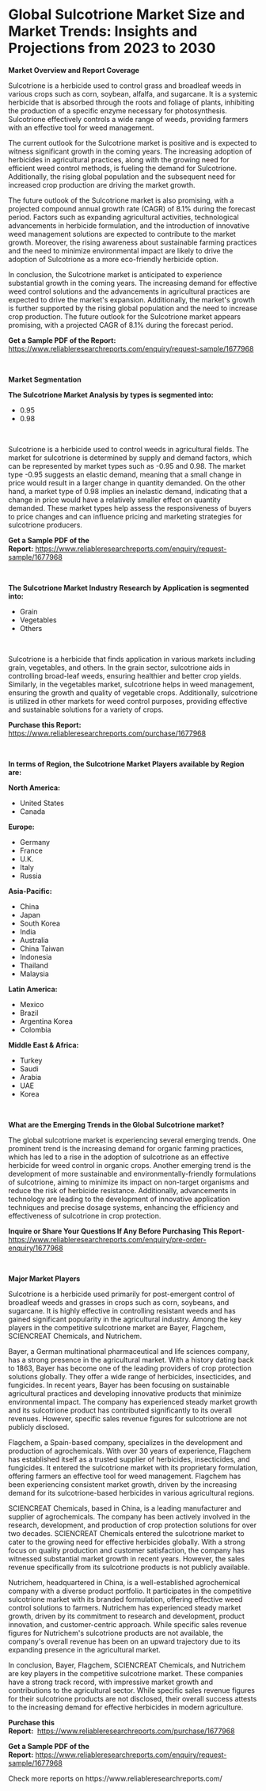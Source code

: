 <p><h1>Global Sulcotrione Market Size and Market Trends: Insights and Projections from 2023 to 2030</h1></p><p><strong>Market Overview and Report Coverage</strong></p>
<p><p>Sulcotrione is a herbicide used to control grass and broadleaf weeds in various crops such as corn, soybean, alfalfa, and sugarcane. It is a systemic herbicide that is absorbed through the roots and foliage of plants, inhibiting the production of a specific enzyme necessary for photosynthesis. Sulcotrione effectively controls a wide range of weeds, providing farmers with an effective tool for weed management.</p><p>The current outlook for the Sulcotrione market is positive and is expected to witness significant growth in the coming years. The increasing adoption of herbicides in agricultural practices, along with the growing need for efficient weed control methods, is fueling the demand for Sulcotrione. Additionally, the rising global population and the subsequent need for increased crop production are driving the market growth.</p><p>The future outlook of the Sulcotrione market is also promising, with a projected compound annual growth rate (CAGR) of 8.1% during the forecast period. Factors such as expanding agricultural activities, technological advancements in herbicide formulation, and the introduction of innovative weed management solutions are expected to contribute to the market growth. Moreover, the rising awareness about sustainable farming practices and the need to minimize environmental impact are likely to drive the adoption of Sulcotrione as a more eco-friendly herbicide option.</p><p>In conclusion, the Sulcotrione market is anticipated to experience substantial growth in the coming years. The increasing demand for effective weed control solutions and the advancements in agricultural practices are expected to drive the market's expansion. Additionally, the market's growth is further supported by the rising global population and the need to increase crop production. The future outlook for the Sulcotrione market appears promising, with a projected CAGR of 8.1% during the forecast period.</p></p>
<p><strong>Get a Sample PDF of the Report:</strong> <a href="https://www.reliableresearchreports.com/enquiry/request-sample/1677968">https://www.reliableresearchreports.com/enquiry/request-sample/1677968</a></p>
<p>&nbsp;</p>
<p><strong>Market Segmentation</strong></p>
<p><strong>The Sulcotrione Market Analysis by types is segmented into:</strong></p>
<p><ul><li>0.95</li><li>0.98</li></ul></p>
<p>&nbsp;</p>
<p><p>Sulcotrione is a herbicide used to control weeds in agricultural fields. The market for sulcotrione is determined by supply and demand factors, which can be represented by market types such as -0.95 and 0.98. The market type -0.95 suggests an elastic demand, meaning that a small change in price would result in a larger change in quantity demanded. On the other hand, a market type of 0.98 implies an inelastic demand, indicating that a change in price would have a relatively smaller effect on quantity demanded. These market types help assess the responsiveness of buyers to price changes and can influence pricing and marketing strategies for sulcotrione producers.</p></p>
<p><strong>Get a Sample PDF of the Report:</strong>&nbsp;<a href="https://www.reliableresearchreports.com/enquiry/request-sample/1677968">https://www.reliableresearchreports.com/enquiry/request-sample/1677968</a></p>
<p>&nbsp;</p>
<p><strong>The Sulcotrione Market Industry Research by Application is segmented into:</strong></p>
<p><ul><li>Grain</li><li>Vegetables</li><li>Others</li></ul></p>
<p>&nbsp;</p>
<p><p>Sulcotrione is a herbicide that finds application in various markets including grain, vegetables, and others. In the grain sector, sulcotrione aids in controlling broad-leaf weeds, ensuring healthier and better crop yields. Similarly, in the vegetables market, sulcotrione helps in weed management, ensuring the growth and quality of vegetable crops. Additionally, sulcotrione is utilized in other markets for weed control purposes, providing effective and sustainable solutions for a variety of crops.</p></p>
<p><strong>Purchase this Report:</strong>&nbsp; <a href="https://www.reliableresearchreports.com/purchase/1677968">https://www.reliableresearchreports.com/purchase/1677968</a></p>
<p>&nbsp;</p>
<p><strong>In terms of Region, the Sulcotrione Market Players available by Region are:</strong></p>
<p>
    <p> <strong> North America: </strong>
        <ul>
            <li>United States</li>
            <li>Canada</li>
        </ul>
        </p> 
    <p> <strong> Europe: </strong>
        <ul>
            <li>Germany</li>
            <li>France</li>
            <li>U.K.</li>
            <li>Italy</li>
            <li>Russia</li>
        </ul>
        </p> 
    <p> <strong> Asia-Pacific: </strong>
        <ul>
            <li>China</li>
            <li>Japan</li>
            <li>South Korea</li>
            <li>India</li>
            <li>Australia</li>
            <li>China Taiwan</li>
            <li>Indonesia</li>
            <li>Thailand</li>
            <li>Malaysia</li>
        </ul>
        </p> 
    <p> <strong> Latin America: </strong>
        <ul>
            <li>Mexico</li>
            <li>Brazil</li>
            <li>Argentina Korea</li>
            <li>Colombia</li>
        </ul>
        </p> 
    <p> <strong> Middle East & Africa: </strong>
        <ul>
            <li>Turkey</li>
            <li>Saudi</li>
            <li>Arabia</li>
            <li>UAE</li>
            <li>Korea</li>
        </ul>
    </p>
    </p>
<p>&nbsp;</p>
<p><strong>What are the Emerging Trends in the Global Sulcotrione market?</strong></p>
<p><p>The global sulcotrione market is experiencing several emerging trends. One prominent trend is the increasing demand for organic farming practices, which has led to a rise in the adoption of sulcotrione as an effective herbicide for weed control in organic crops. Another emerging trend is the development of more sustainable and environmentally-friendly formulations of sulcotrione, aiming to minimize its impact on non-target organisms and reduce the risk of herbicide resistance. Additionally, advancements in technology are leading to the development of innovative application techniques and precise dosage systems, enhancing the efficiency and effectiveness of sulcotrione in crop protection.</p></p>
<p><strong>Inquire or Share Your Questions If Any Before Purchasing This Report</strong>- <a href="https://www.reliableresearchreports.com/enquiry/pre-order-enquiry/1677968">https://www.reliableresearchreports.com/enquiry/pre-order-enquiry/1677968</a></p>
<p>&nbsp;</p>
<p><strong>Major Market Players</strong></p>
<p><p>Sulcotrione is a herbicide used primarily for post-emergent control of broadleaf weeds and grasses in crops such as corn, soybeans, and sugarcane. It is highly effective in controlling resistant weeds and has gained significant popularity in the agricultural industry. Among the key players in the competitive sulcotrione market are Bayer, Flagchem, SCIENCREAT Chemicals, and Nutrichem.</p><p>Bayer, a German multinational pharmaceutical and life sciences company, has a strong presence in the agricultural market. With a history dating back to 1863, Bayer has become one of the leading providers of crop protection solutions globally. They offer a wide range of herbicides, insecticides, and fungicides. In recent years, Bayer has been focusing on sustainable agricultural practices and developing innovative products that minimize environmental impact. The company has experienced steady market growth and its sulcotrione product has contributed significantly to its overall revenues. However, specific sales revenue figures for sulcotrione are not publicly disclosed.</p><p>Flagchem, a Spain-based company, specializes in the development and production of agrochemicals. With over 30 years of experience, Flagchem has established itself as a trusted supplier of herbicides, insecticides, and fungicides. It entered the sulcotrione market with its proprietary formulation, offering farmers an effective tool for weed management. Flagchem has been experiencing consistent market growth, driven by the increasing demand for its sulcotrione-based herbicides in various agricultural regions.</p><p>SCIENCREAT Chemicals, based in China, is a leading manufacturer and supplier of agrochemicals. The company has been actively involved in the research, development, and production of crop protection solutions for over two decades. SCIENCREAT Chemicals entered the sulcotrione market to cater to the growing need for effective herbicides globally. With a strong focus on quality production and customer satisfaction, the company has witnessed substantial market growth in recent years. However, the sales revenue specifically from its sulcotrione products is not publicly available.</p><p>Nutrichem, headquartered in China, is a well-established agrochemical company with a diverse product portfolio. It participates in the competitive sulcotrione market with its branded formulation, offering effective weed control solutions to farmers. Nutrichem has experienced steady market growth, driven by its commitment to research and development, product innovation, and customer-centric approach. While specific sales revenue figures for Nutrichem's sulcotrione products are not available, the company's overall revenue has been on an upward trajectory due to its expanding presence in the agricultural market.</p><p>In conclusion, Bayer, Flagchem, SCIENCREAT Chemicals, and Nutrichem are key players in the competitive sulcotrione market. These companies have a strong track record, with impressive market growth and contributions to the agricultural sector. While specific sales revenue figures for their sulcotrione products are not disclosed, their overall success attests to the increasing demand for effective herbicides in modern agriculture.</p></p>
<p><strong>Purchase this Report:</strong>&nbsp;&nbsp;<a href="https://www.reliableresearchreports.com/purchase/1677968">https://www.reliableresearchreports.com/purchase/1677968</a></p>
<p></p>
<p><strong>Get a Sample PDF of the Report:</strong>&nbsp;<a href="https://www.reliableresearchreports.com/enquiry/request-sample/1677968">https://www.reliableresearchreports.com/enquiry/request-sample/1677968</a></p>
<p>Check more reports on https://www.reliableresearchreports.com/</p>